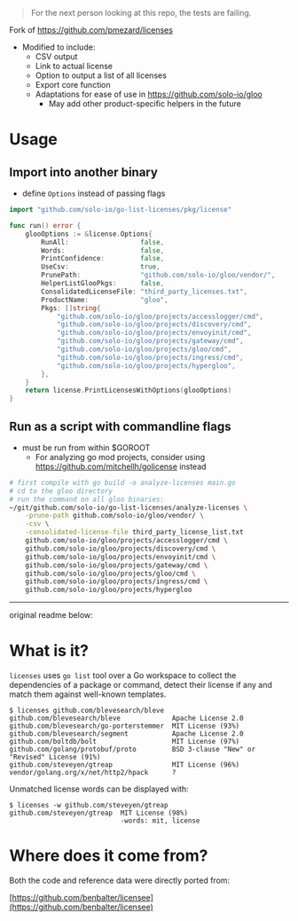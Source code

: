 > For the next person looking at this repo, the tests are failing.

Fork of https://github.com/pmezard/licenses

- Modified to include:
  - CSV output
  - Link to actual license
  - Option to output a list of all licenses
  - Export core function
  - Adaptations for ease of use in https://github.com/solo-io/gloo
    - May add other product-specific helpers in the future

# Usage

## Import into another binary

- define `Options` instead of passing flags
```go
import "github.com/solo-io/go-list-licenses/pkg/license"

func run() error {
	glooOptions := &license.Options{
		RunAll:                  false,
		Words:                   false,
		PrintConfidence:         false,
		UseCsv:                  true,
		PrunePath:               "github.com/solo-io/gloo/vendor/",
		HelperListGlooPkgs:      false,
		ConsolidatedLicenseFile: "third_party_licenses.txt",
		ProductName:             "gloo",
		Pkgs: []string{
			"github.com/solo-io/gloo/projects/accesslogger/cmd",
			"github.com/solo-io/gloo/projects/discovery/cmd",
			"github.com/solo-io/gloo/projects/envoyinit/cmd",
			"github.com/solo-io/gloo/projects/gateway/cmd",
			"github.com/solo-io/gloo/projects/gloo/cmd",
			"github.com/solo-io/gloo/projects/ingress/cmd",
			"github.com/solo-io/gloo/projects/hypergloo",
		},
	}
	return license.PrintLicensesWithOptions(glooOptions)
}
```

## Run as a script with commandline flags
- must be run from within $GOROOT
  - For analyzing go mod projects, consider using https://github.com/mitchellh/golicense instead
```bash
# first compile with go build -o analyze-licenses main.go
# cd to the gloo directory
# run the command on all gloo binaries:
~/git/github.com/solo-io/go-list-licenses/analyze-licenses \
    -prune-path github.com/solo-io/gloo/vendor/ \
    -csv \
    -consolidated-license-file third_party_license_list.txt
    github.com/solo-io/gloo/projects/accesslogger/cmd \
    github.com/solo-io/gloo/projects/discovery/cmd \
    github.com/solo-io/gloo/projects/envoyinit/cmd \
    github.com/solo-io/gloo/projects/gateway/cmd \
    github.com/solo-io/gloo/projects/gloo/cmd \
    github.com/solo-io/gloo/projects/ingress/cmd \
    github.com/solo-io/gloo/projects/hypergloo
```




---

original readme below:

# What is it?

`licenses` uses `go list` tool over a Go workspace to collect the dependencies
of a package or command, detect their license if any and match them against
well-known templates.

```
$ licenses github.com/blevesearch/bleve
github.com/blevesearch/bleve             Apache License 2.0
github.com/blevesearch/go-porterstemmer  MIT License (93%)
github.com/blevesearch/segment           Apache License 2.0
github.com/boltdb/bolt                   MIT License (97%)
github.com/golang/protobuf/proto         BSD 3-clause "New" or "Revised" License (91%)
github.com/steveyen/gtreap               MIT License (96%)
vendor/golang.org/x/net/http2/hpack      ?
```

Unmatched license words can be displayed with:
```
$ licenses -w github.com/steveyen/gtreap
github.com/steveyen/gtreap  MIT License (98%)
                            -words: mit, license
```

# Where does it come from?

Both the code and reference data were directly ported from:

  [https://github.com/benbalter/licensee](https://github.com/benbalter/licensee)
